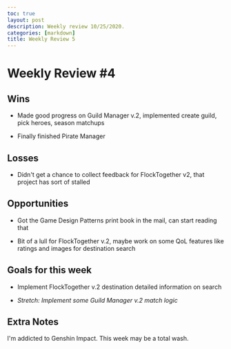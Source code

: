 ```yaml
---
toc: true
layout: post
description: Weekly review 10/25/2020.
categories: [markdown]
title: Weekly Review 5
---
```


# Weekly Review #4

## Wins

- Made good progress on Guild Manager v.2, implemented create guild, pick heroes, season matchups

- Finally finished Pirate Manager

## Losses

- Didn't get a chance to collect feedback for FlockTogether v2, that project has sort of stalled

## Opportunities

- Got the Game Design Patterns print book in the mail, can start reading that

- Bit of a lull for FlockTogether v.2, maybe work on some QoL features like ratings and images for destination search

## Goals for this week

- Implement FlockTogether v.2 destination detailed information on search

- _Stretch: Implement some Guild Manager v.2 match logic_

## Extra Notes

I'm addicted to Genshin Impact. This week may be a total wash.
